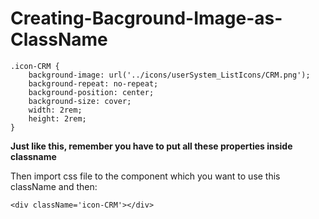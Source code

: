 # Creating-Bacground-Image-as-ClassName

```
.icon-CRM {
    background-image: url('../icons/userSystem_ListIcons/CRM.png');
    background-repeat: no-repeat;
    background-position: center;
    background-size: cover;
    width: 2rem;
    height: 2rem;
}
```

**Just like this, remember you have to put all these properties inside classname**

Then import css file to the component which you want to use this className and then:

```
<div className='icon-CRM'></div>
```
